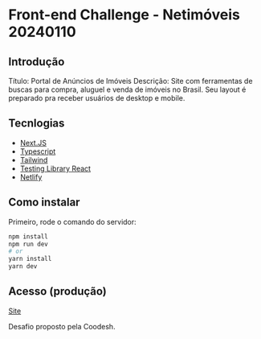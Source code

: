 # Front-end Challenge - Netimóveis 20240110

## Introdução
Título: Portal de Anúncios de Imóveis
Descrição: Site com ferramentas de buscas para compra, aluguel e venda de imóveis no Brasil. Seu layout é preparado pra receber usuários de desktop e mobile. 

## Tecnlogias
- [Next.JS](./assets/place.json)
- [Typescript](./assets/place.json)
- [Tailwind](./assets/place.json)
- [Testing Library React](./assets/place.json)
- [Netlify](./assets/place.json)

## Como instalar
Primeiro, rode o comando do servidor:

```bash
npm install
npm run dev
# or
yarn install
yarn dev
```
## Acesso (produção)
 [Site](https://portal-anuncios-imoveis.netlify.app)

Desafio proposto pela Coodesh.
